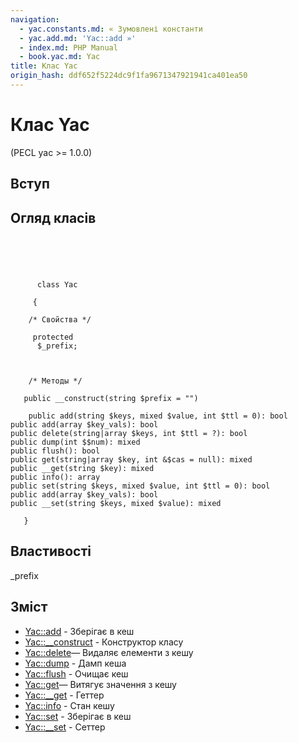 ```yaml
---
navigation:
  - yac.constants.md: « Зумовлені константи
  - yac.add.md: 'Yac::add »'
  - index.md: PHP Manual
  - book.yac.md: Yac
title: Клас Yac
origin_hash: ddf652f5224dc9f1fa9671347921941ca401ea50
---
```

# Клас Yac

(PECL yac >= 1.0.0)

## Вступ

## Огляд класів

```classsynopsis



    
     
      class Yac
     
     {

    /* Свойства */
    
     protected
      $_prefix;



    /* Методы */
    
   public __construct(string $prefix = "")

    public add(string $keys, mixed $value, int $ttl = 0): bool
public add(array $key_vals): bool
public delete(string|array $keys, int $ttl = ?): bool
public dump(int $$num): mixed
public flush(): bool
public get(string|array $key, int &$cas = null): mixed
public __get(string $key): mixed
public info(): array
public set(string $keys, mixed $value, int $ttl = 0): bool
public add(array $key_vals): bool
public __set(string $keys, mixed $value): mixed

   }
```

## Властивості

\_prefix

## Зміст

-   [Yac::add](yac.add.md) \- Зберігає в кеш
-   [Yac::\_\_construct](yac.construct.md) \- Конструктор класу
-   [Yac::delete](yac.delete.md)— Видаляє елементи з кешу
-   [Yac::dump](yac.dump.md) \- Дамп кеша
-   [Yac::flush](yac.flush.md) \- Очищає кеш
-   [Yac::get](yac.get.md)— Витягує значення з кешу
-   [Yac::\_\_get](yac.getter.md) \- Геттер
-   [Yac::info](yac.info.md) \- Стан кешу
-   [Yac::set](yac.set.md) \- Зберігає в кеш
-   [Yac::\_\_set](yac.setter.md) \- Сеттер
